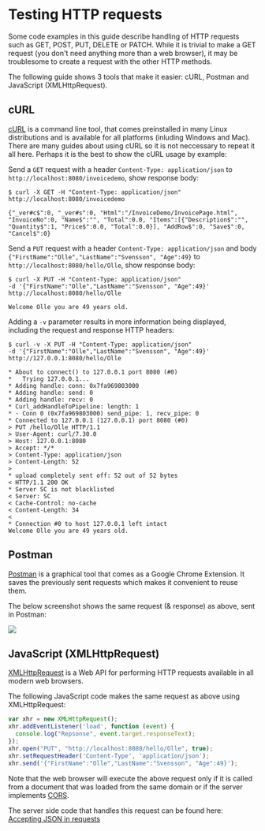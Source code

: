 # Testing HTTP requests

Some code examples in this guide describe handling of HTTP requests such as GET, POST, PUT, DELETE or PATCH. While it is trivial to make a GET request (you don't need anything more than a web browser), it may be troublesome to create a request with the other HTTP methods. 

The following guide shows 3 tools that make it easier: cURL, Postman and JavaScript (XMLHttpRequest).

## cURL

[cURL](http://curl.haxx.se/) is a command line tool, that comes preinstalled in many Linux distributions and is available for all platforms (inluding Windows and Mac). There are many guides about using cURL so it is not neccessary to repeat it all here. Perhaps it is the best to show the cURL usage by example:

Send a `GET` request with a header `Content-Type: application/json` to `http://localhost:8080/invoicedemo`, show response body:  

```text
$ curl -X GET -H "Content-Type: application/json" http://localhost:8080/invoicedemo

{"_ver#c$":0, "_ver#s":0, "Html":"/InvoiceDemo/InvoicePage.html", "InvoiceNo":0, "Name$":"", "Total":0.0, "Items":[{"Description$":"", "Quantity$":1, "Price$":0.0, "Total":0.0}], "AddRow$":0, "Save$":0, "Cancel$":0}
```


Send a `PUT` request with a header `Content-Type: application/json` and body `{"FirstName":"Olle","LastName":"Svensson", "Age":49}` to `http://localhost:8080/hello/Olle`, show response body:  

```
$ curl -X PUT -H "Content-Type: application/json" 
-d '{"FirstName":"Olle","LastName":"Svensson", "Age":49}' 
http://localhost:8080/hello/Olle

Welcome Olle you are 49 years old.
```

Adding a `-v` parameter results in more information being displayed, including the request and response HTTP headers:

```
$ curl -v -X PUT -H "Content-Type: application/json" 
-d '{"FirstName":"Olle","LastName":"Svensson", "Age":49}' 
http://127.0.0.1:8080/hello/Olle

* About to connect() to 127.0.0.1 port 8080 (#0)
*   Trying 127.0.0.1...
* Adding handle: conn: 0x7fa969803000
* Adding handle: send: 0
* Adding handle: recv: 0
* Curl_addHandleToPipeline: length: 1
* - Conn 0 (0x7fa969803000) send_pipe: 1, recv_pipe: 0
* Connected to 127.0.0.1 (127.0.0.1) port 8080 (#0)
> PUT /hello/Olle HTTP/1.1
> User-Agent: curl/7.30.0
> Host: 127.0.0.1:8080
> Accept: */*
> Content-Type: application/json
> Content-Length: 52
> 
* upload completely sent off: 52 out of 52 bytes
< HTTP/1.1 200 OK
* Server SC is not blacklisted
< Server: SC
< Cache-Control: no-cache
< Content-Length: 34
< 
* Connection #0 to host 127.0.0.1 left intact
Welcome Olle you are 49 years old.
```

## Postman

[Postman](https://chrome.google.com/webstore/detail/postman-rest-client/fdmmgilgnpjigdojojpjoooidkmcomcm) is a graphical tool that comes as a Google Chrome Extension. It saves the previously sent requests which makes it convenient to reuse them.

The below screenshot shows the same request (& response) as above, sent in Postman:

![](https://raw.github.com/wiki/Starcounter/Starcounter/images/postman.png)

## JavaScript (XMLHttpRequest)

[XMLHttpRequest](https://developer.mozilla.org/en-US/docs/Web/API/XMLHttpRequest) is a Web API for performing HTTP requests available in all modern web browsers. 

The following JavaScript code makes the same request as above using XMLHttpRequest:

```js
var xhr = new XMLHttpRequest();
xhr.addEventListener('load', function (event) {
  console.log("Repsonse", event.target.responseText);
});
xhr.open("PUT", "http://localhost:8080/hello/Olle", true);
xhr.setRequestHeader('Content-Type', 'application/json');
xhr.send('{"FirstName":"Olle","LastName":"Svensson", "Age":49}');
```

Note that the web browser will execute the above request only if it is called from a document that was loaded from the same domain or if the server implements [CORS](http://enable-cors.org/).

The server side code that handles this request can be found here: [Accepting JSON in requests](/guides/rest/accepting-json-in-requests/)